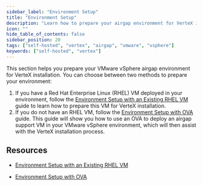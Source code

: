 ```yaml
---
sidebar_label: "Environment Setup"
title: "Environment Setup"
description: "Learn how to prepare your airgap environment for VerteX installation."
icon: ""
hide_table_of_contents: false
sidebar_position: 20
tags: ["self-hosted", "vertex", "airgap", "vmware", "vsphere"]
keywords: ["self-hosted", "vertex"]
---
```


This section helps you prepare your VMware vSphere airgap environment for VerteX installation. You can choose between
two methods to prepare your environment:

1. If you have a Red Hat Enterprise Linux (RHEL) VM deployed in your environment, follow the
   [Environment Setup with an Existing RHEL VM](./env-setup-vm-vertex.md) guide to learn how to prepare this VM for
   VerteX installation.
2. If you do not have an RHEL VM, follow the [Environment Setup with OVA](./vmware-vsphere-airgap-instructions.md)
   guide. This guide will show you how to use an OVA to deploy an airgap support VM in your VMware vSphere environment,
   which will then assist with the VerteX installation process.

## Resources

- [Environment Setup with an Existing RHEL VM](./env-setup-vm-vertex.md)

- [Environment Setup with OVA](./vmware-vsphere-airgap-instructions.md)
